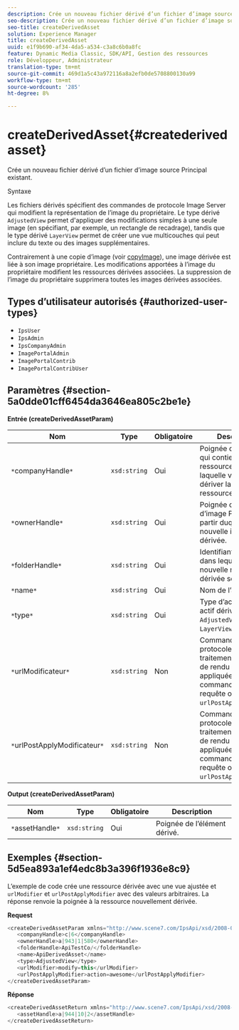 ```yaml
---
description: Crée un nouveau fichier dérivé d’un fichier d’image source Principal existant.
seo-description: Crée un nouveau fichier dérivé d’un fichier d’image source Principal existant.
seo-title: createDerivedAsset
solution: Experience Manager
title: createDerivedAsset
uuid: e1f9b690-af34-4da5-a534-c3a8c6b0a8fc
feature: Dynamic Media Classic, SDK/API, Gestion des ressources
role: Développeur, Administrateur
translation-type: tm+mt
source-git-commit: 469d1a5c43a972116a8a2efb0de5708800130a99
workflow-type: tm+mt
source-wordcount: '285'
ht-degree: 8%

---
```



# createDerivedAsset{#createderivedasset}

Crée un nouveau fichier dérivé d’un fichier d’image source Principal existant.

Syntaxe

<!--<a id="section_FE43FF204ED644C2AC901AF45982E942"></a>-->

Les fichiers dérivés spécifient des commandes de protocole Image Server qui modifient la représentation de l’image du propriétaire. Le type dérivé `AdjustedView` permet d&#39;appliquer des modifications simples à une seule image (en spécifiant, par exemple, un rectangle de recadrage), tandis que le type dérivé `LayerView` permet de créer une vue multicouches qui peut inclure du texte ou des images supplémentaires.

Contrairement à une copie d’image (voir [copyImage](../../../operations/c-operations-intro/c-methods/r-copy-image.md#reference-0785131e690b4ad08be69172023f35d0)), une image dérivée est liée à son image propriétaire. Les modifications apportées à l’image du propriétaire modifient les ressources dérivées associées. La suppression de l’image du propriétaire supprimera toutes les images dérivées associées.

## Types d’utilisateur autorisés {#authorized-user-types}

* `IpsUser`
* `IpsAdmin`
* `IpsCompanyAdmin`
* `ImagePortalAdmin`
* `ImagePortalContrib`
* `ImagePortalContribUser`

## Paramètres {#section-5a0dde01cff6454da3646ea805c2be1e}

**Entrée (createDerivedAssetParam)**

| Nom | Type | Obligatoire | Description |
|---|---|---|---|
| `*`companyHandle`*` | `xsd:string` | Oui | Poignée de la société qui contient la ressource à partir de laquelle vous allez dériver la nouvelle ressource. |
| `*`ownerHandle`*` | `xsd:string` | Oui | Poignée du fichier d’image Principale à partir duquel la nouvelle image sera dérivée. |
| `*`folderHandle`*` | `xsd:string` | Oui | Identifiant du dossier dans lequel la nouvelle ressource dérivée sera créée. |
| `*`name`*` | `xsd:string` | Oui | Nom de l’actif dérivé. |
| `*`type`*` | `xsd:string` | Oui | Type d’actif du nouvel actif dérivé : `AdjustedView` ou `LayerView`. |
| `*`urlModificateur`*` | `xsd:string` | Non | Commandes de protocole de traitement d’image ou de rendu d’image appliquées *avant* les commandes de requête ou `urlPostApplyModifier`. |
| `*`urlPostApplyModificateur`*` | `xsd:string` | Non | Commandes de protocole de traitement d’image ou de rendu d’image appliquées *après* aux commandes de requête ou `urlPostApplyModifier`. |

**Output (createDerivedAssetParam)**

| Nom | Type | Obligatoire | Description |
|---|---|---|---|
| `*`assetHandle`*` | `xsd:string` | Oui | Poignée de l’élément dérivé. |

## Exemples {#section-5d5ea893a1ef4edc8b3a396f1936e8c9}

L’exemple de code crée une ressource dérivée avec une vue ajustée et `urlModifier` et `urlPostApplyModifier` avec des valeurs arbitraires. La réponse renvoie la poignée à la ressource nouvellement dérivée.

**Request**

```java
<createDerivedAssetParam xmlns="http://www.scene7.com/IpsApi/xsd/2008-01-15">
   <companyHandle>c|6</companyHandle>
   <ownerHandle>a|943|1|580</ownerHandle>
   <folderHandle>ApiTestCo/</folderHandle>
   <name>ApiDerivedAsset</name>
   <type>AdjustedView</type>
   <urlModifier>modify=this</urlModifier>
   <urlPostApplyModifier>action=awesome</urlPostApplyModifier>
</createDerivedAssetParam>
```

**Réponse**

```java
<createDerivedAssetReturn xmlns="http://www.scene7.com/IpsApi/xsd/2008-01-15">
   <assetHandle>a|944|10|2</assetHandle>
</createDerivedAssetReturn>
```

